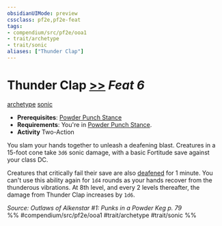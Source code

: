 ```yaml
---
obsidianUIMode: preview
cssclass: pf2e,pf2e-feat
tags:
- compendium/src/pf2e/ooa1
- trait/archetype
- trait/sonic
aliases: ["Thunder Clap"]
---
```

# Thunder Clap  [>>](../../rules/core-rulebook/chapter-9-playing-the-game.md#Actions "Two-Action") *Feat 6*  
[archetype](../../rules/traits/archetype.md)  [sonic](../../rules/traits/sonic.md)  

- **Prerequisites**: [Powder Punch Stance](powder-punch-stance-ooa1.md)
- **Requirements**: You're in [Powder Punch Stance](powder-punch-stance-ooa1.md).
- **Activity** Two-Action

You slam your hands together to unleash a deafening blast. Creatures in a 15-foot cone take `3d6` sonic damage, with a basic Fortitude save against your class DC.

Creatures that critically fail their save are also [deafened](../../rules/conditions.md#Deafened) for 1 minute. You can't use this ability again for `1d4` rounds as your hands recover from the thunderous vibrations. At 8th level, and every 2 levels thereafter, the damage from Thunder Clap increases by `1d6`.

*Source: Outlaws of Alkenstar #1: Punks in a Powder Keg p. 79*  
%% #compendium/src/pf2e/ooa1 #trait/archetype #trait/sonic %%